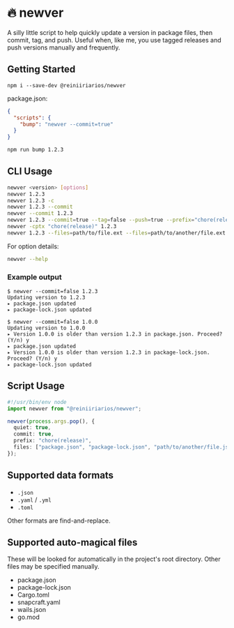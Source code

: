 # 🔥 newver

A silly little script to help quickly update a version in package files, then commit, tag, and push.
Useful when, like me, you use tagged releases and push versions manually and frequently.

## Getting Started

```
npm i --save-dev @reiniiriarios/newver
```

package.json:

```json
{
  "scripts": {
    "bump": "newver --commit=true"
  }
}
```

```sh
npm run bump 1.2.3
```

## CLI Usage

```sh
newver <version> [options]
newver 1.2.3
newver 1.2.3 -c
newver 1.2.3 --commit
newver --commit 1.2.3
newver 1.2.3 --commit=true --tag=false --push=true --prefix="chore(release)"
newver -cptx "chore(release)" 1.2.3
newver 1.2.3 --files=path/to/file.ext --files=path/to/another/file.ext
```

For option details:

```sh
newver --help
```

### Example output

```
$ newver --commit=false 1.2.3
Updating version to 1.2.3
▸ package.json updated
▸ package-lock.json updated

$ newver --commit=false 1.0.0
Updating version to 1.0.0
▸ Version 1.0.0 is older than version 1.2.3 in package.json. Proceed? (Y/n) y
▸ package.json updated
▸ Version 1.0.0 is older than version 1.2.3 in package-lock.json. Proceed? (Y/n) y
▸ package-lock.json updated
```

## Script Usage

```ts
#!/usr/bin/env node
import newver from "@reiniiriarios/newver";

newver(process.args.pop(), {
  quiet: true,
  commit: true,
  prefix: "chore(release)",
  files: ["package.json", "package-lock.json", "path/to/another/file.json"],
});
```

## Supported data formats

- `.json`
- `.yaml` / `.yml`
- `.toml`

Other formats are find-and-replace.

## Supported auto-magical files

These will be looked for automatically in the project's root directory. Other files may be
specified manually.

- package.json
- package-lock.json
- Cargo.toml
- snapcraft.yaml
- wails.json
- go.mod
